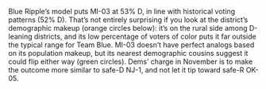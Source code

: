 Blue Ripple’s model puts MI-03 at 53% D, in line with historical voting patterns (52% D).
That’s not entirely surprising if you look at the district’s demographic
makeup (orange circles below): it’s on the rural side among D-leaning districts,
and its low percentage of voters of color puts it far outside the typical range
for Team Blue. MI-03 doesn’t have perfect analogs based on its population makeup,
but its nearest demographic cousins suggest it could flip either way
(green circles). Dems’ charge in November is to make the outcome more similar
to safe-D NJ-1, and not let it tip toward safe-R OK-05.
